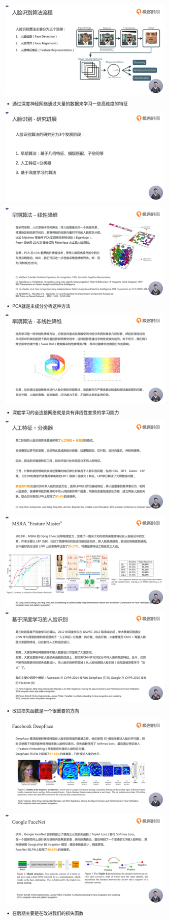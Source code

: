 ![1575883372338](assets/1575883372338.png)

- 通过深度神经网络通过大量的数据来学习一些高维度的特征

![1575885043452](assets/1575885043452.png)

![1575885160227](assets/1575885160227.png)

- PCA就是主成分分析这种方法

![1575885402235](assets/1575885402235.png)

- 深度学习的全连接网络就是具有非线性变换的学习能力

 ![1575886270258](assets/1575886270258.png)

![1575886459778](assets/1575886459778.png)

![1575886579155](assets/1575886579155.png)

- 改进损失函数是一个很重要的方向

![1575886819410](assets/1575886819410.png)

![1575886991525](assets/1575886991525.png)

- 在后期主要是在改进我们的损失函数